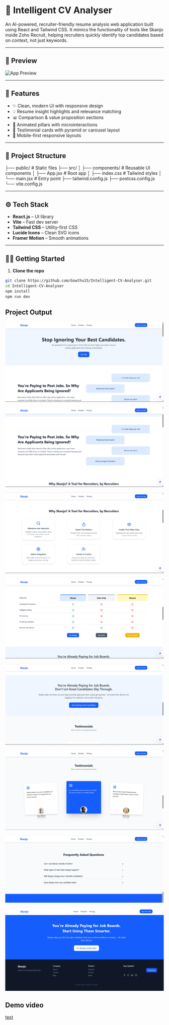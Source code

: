 # 🧠 Intelligent CV Analyser

An AI-powered, recruiter-friendly resume analysis web application built using React and Tailwind CSS. It mimics the functionality of tools like Skanjo inside Zoho Recruit, helping recruiters quickly identify top candidates based on context, not just keywords.

---

## 📸 Preview

![App Preview](https://intelligent-cv-analyser.vercel.app/)

---

## 🚀 Features

- ✨ Clean, modern UI with responsive design
- 💡 Resume insight highlights and relevance matching
- 📊 Comparison & value proposition sections
- 🧩 Animated pillars with microinteractions
- 💬 Testimonial cards with pyramid or carousel layout
- 📱 Mobile-first responsive layouts

---

## 📁 Project Structure

├── public/ # Static files
├── src/
│ ├── components/ # Reusable UI components
│ ├── App.jsx # Root app
│ ├── index.css # Tailwind styles
│ └── main.jsx # Entry point
├── tailwind.config.js
├── postcss.config.js
└── vite.config.js


---

## ⚙️ Tech Stack

- **React.js** – UI library
- **Vite** – Fast dev server
- **Tailwind CSS** – Utility-first CSS
- **Lucide Icons** – Clean SVG icons
- **Framer Motion** – Smooth animations

---

## 🧑‍💻 Getting Started

1. **Clone the repo**

```bash
git clone https://github.com/Gowthu15/Intelligent-CV-Analyser.git
cd Intelligent-CV-Analyser
npm install
npm run dev

```
## Project Output

![alt text](image.png)

![alt text](image-1.png)

![alt text](image-2.png)

![alt text](image-3.png)

![alt text](image-4.png)

![alt text](image-5.png)

![alt text](image-6.png)

![alt text](image-7.png)

## Demo video

[text](<../../../Videos/Captures/Gowtham Project.zip>)